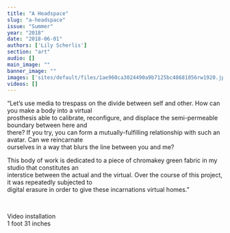 ```yaml
---
title: "A Headspace"
slug: "a-headspace"
issue: "Summer"
year: "2018"
date: "2018-06-01"
authors: ['Lily Scherlis']
section: "art"
audio: []
main_image: ""
banner_image: ""
images: ['sites/default/files/1ae960ca3024490a9b7125bc48681056rw1920.jpg']
videos: []
---
```

“Let’s use media to trespass on the divide between self and other. How can you make a body into a virtual  
prosthesis able to calibrate, reconfigure, and displace the semi-permeable boundary between here and  
there? If you try, you can form a mutually-fulfilling relationship with such an avatar. Can we reincarnate  
ourselves in a way that blurs the line between you and me?

   
This body of work is dedicated to a piece of chromakey green fabric in my studio that constitutes an  
interstice between the actual and the virtual. Over the course of this project, it was repeatedly subjected to  
digital erasure in order to give these incarnations virtual homes.”

  

 Video installation  
1 foot 31 inches

